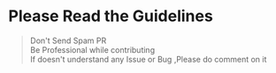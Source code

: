 # Please Read the Guidelines

> Don't Send Spam PR<br>
> Be Professional while contributing<br>
> If doesn't understand any Issue or Bug ,Please do comment on it<br>

